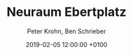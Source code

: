 ---
layout: post
author: "Peter Krohn, Ben Schrieber"
date:   2019-02-05 12:00:00 +0100
title:  "Neuraum Ebertplatz"
text: "The wooden model shows the underground area of the Ebertplatz Square in a new way. It plays with invisibility: the cover can be pulled up vertically, in order to make the invisible space visible. NEURAUM EBERTPLATZ shows a new concept for the often avoided area of the Ebertplatz square: A huge glass front, subdividing newly arising rooms from the outdoor area, invites all people to join the new concept of an open workshop, a cinema, a restaurant, a space for creativity, reading and learning and a lot of space for diverse use. Everyone is welcome and the variety of usage for this new space, makes the concept interesting and alive."

imgMin: 

  - "https://raw.githubusercontent.com/Ebertplatz/images/master/05-02-2019-post-13/miniaturen/001.jpg"
  - "https://raw.githubusercontent.com/Ebertplatz/images/master/05-02-2019-post-13/miniaturen/002.jpg"
  - "https://raw.githubusercontent.com/Ebertplatz/images/master/05-02-2019-post-13/miniaturen/003.jpg"
  - "https://raw.githubusercontent.com/Ebertplatz/images/master/05-02-2019-post-13/miniaturen/004.jpg"
  - "https://raw.githubusercontent.com/Ebertplatz/images/master/05-02-2019-post-13/miniaturen/005.jpg"
  - "https://raw.githubusercontent.com/Ebertplatz/images/master/05-02-2019-post-13/miniaturen/006.jpg"
  - "https://raw.githubusercontent.com/Ebertplatz/images/master/05-02-2019-post-13/miniaturen/007.jpg"



imgOrig: 
  - "https://raw.githubusercontent.com/Ebertplatz/images/master/05-02-2019-post-13/originale/001.jpg"
  - "https://raw.githubusercontent.com/Ebertplatz/images/master/05-02-2019-post-13/originale/002.jpg"
  - "https://raw.githubusercontent.com/Ebertplatz/images/master/05-02-2019-post-13/originale/003.jpg"
  - "https://raw.githubusercontent.com/Ebertplatz/images/master/05-02-2019-post-13/originale/004.jpg"
  - "https://raw.githubusercontent.com/Ebertplatz/images/master/05-02-2019-post-13/originale/005.jpg"
  - "https://raw.githubusercontent.com/Ebertplatz/images/master/05-02-2019-post-13/originale/006.jpg"
  - "https://raw.githubusercontent.com/Ebertplatz/images/master/05-02-2019-post-13/originale/007.jpg"



---